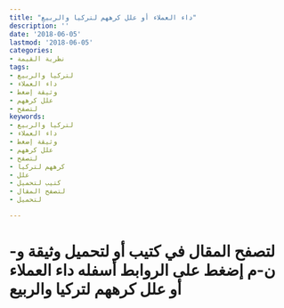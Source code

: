 ```yaml
---
title: "داء العملاء أو علل كرههم لتركيا والربيع"
description: ''
date: '2018-06-05'
lastmod: '2018-06-05'
categories:
- نظرية القيمة
tags:
- لتركيا والربيع
- داء العملاء
- وثيقة إضغط
- علل كرههم
- لتصفح
keywords:
- لتركيا والربيع
- داء العملاء
- وثيقة إضغط
- علل كرههم
- لتصفح
- كرههم لتركيا
- علل
- كتيب لتحميل
- لتصفح المقال
- لتحميل

---
```

# **لتصفح المقال في كتيب أو لتحميل وثيقة و-ن-م إضغط على الروابط أسفله** **داء العملاء أو علل كرههم لتركيا والربيع**

###